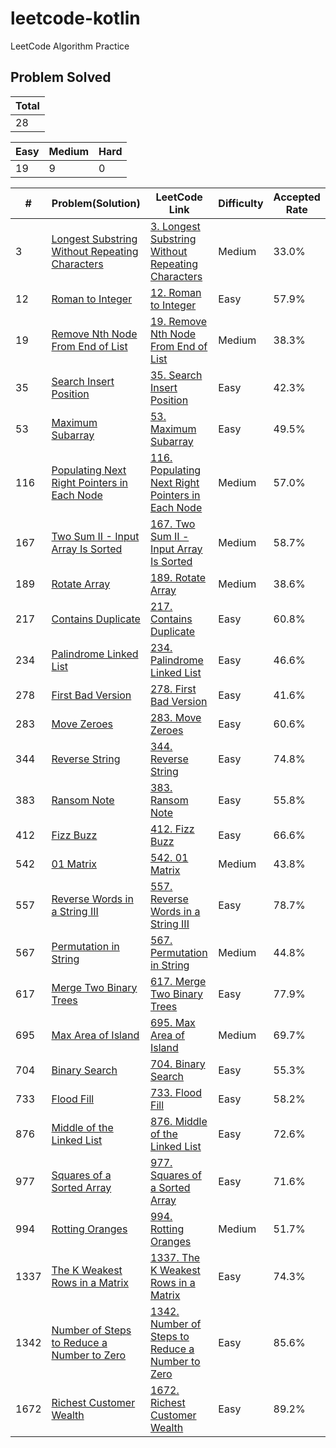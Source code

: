 # leetcode-kotlin
LeetCode Algorithm Practice

## Problem Solved
Total |
------------- |
28 |

Easy | Medium | Hard
------------- | ------------- | -------------
19 | 9 | 0

\# | Problem(Solution) | LeetCode Link | Difficulty | Accepted Rate
------------- | ------------- | ------------- | ------------- | -------------
3 | [Longest Substring Without Repeating Characters](src/main/kotlin/solution/Sol_3_longest_substring_without_repeating_characters.kt) | [3. Longest Substring Without Repeating Characters](https://leetcode.com/problems/longest-substring-without-repeating-characters) | Medium | 33.0%
12 | [Roman to Integer](src/main/kotlin/solution/Sol_12_roman_to_integer.kt) | [12. Roman to Integer](https://leetcode.com/problems/roman-to-integer) | Easy | 57.9%
19 | [Remove Nth Node From End of List](src/main/kotlin/solution/Sol_19_remove_nth_node_from_end_of_list.kt) | [19. Remove Nth Node From End of List](https://leetcode.com/problems/remove-nth-node-from-end-of-list) | Medium | 38.3%
35 | [Search Insert Position](src/main/kotlin/solution/Sol_35_search_insert_position.kt) | [35. Search Insert Position](https://leetcode.com/problems/search-insert-position) | Easy | 42.3%
53 | [Maximum Subarray](src/main/kotlin/solution/Sol_53_maximum_subarray.kt) | [53. Maximum Subarray](https://leetcode.com/problems/maximum-subarray) | Easy | 49.5%
116 | [Populating Next Right Pointers in Each Node](src/main/kotlin/solution/Sol_116_populating_next_right_pointers_in_each_node.kt) | [116. Populating Next Right Pointers in Each Node](https://leetcode.com/problems/populating-next-right-pointers-in-each-node) | Medium | 57.0%
167 | [Two Sum II - Input Array Is Sorted](src/main/kotlin/solution/Sol_167_two_sum_ii_input_array_is_sorted.kt) | [167. Two Sum II - Input Array Is Sorted](https://leetcode.com/problems/two-sum-ii-input-array-is-sorted) | Medium | 58.7%
189 | [Rotate Array](src/main/kotlin/solution/Sol_189_rotate_array.kt) | [189. Rotate Array](https://leetcode.com/problems/rotate-array) | Medium | 38.6%
217 | [Contains Duplicate](src/main/kotlin/solution/Sol_217_contains_duplicate.kt) | [217. Contains Duplicate](https://leetcode.com/problems/contains-duplicate) | Easy | 60.8%
234 | [Palindrome Linked List](src/main/kotlin/solution/Sol_234_palindrome_linked_list.kt) | [234. Palindrome Linked List](https://leetcode.com/problems/palindrome-linked-list) | Easy | 46.6%
278 | [First Bad Version](src/main/kotlin/solution/Sol_278_first_bad_version.kt) | [278. First Bad Version](https://leetcode.com/problems/first-bad-version) | Easy | 41.6%
283 | [Move Zeroes](src/main/kotlin/solution/Sol_283_move_zeroes.kt) | [283. Move Zeroes](https://leetcode.com/problems/move-zeroes) | Easy | 60.6%
344 | [Reverse String](src/main/kotlin/solution/Sol_344_reverse_string.kt) | [344. Reverse String](https://leetcode.com/problems/reverse-string) | Easy | 74.8%
383 | [Ransom Note](src/main/kotlin/solution/Sol_383_ransom_note.kt) | [383. Ransom Note](https://leetcode.com/problems/ransom-note) | Easy | 55.8%
412 | [Fizz Buzz](src/main/kotlin/solution/Sol_412_fizz_buzz.kt) | [412. Fizz Buzz](https://leetcode.com/problems/fizz-buzz) | Easy | 66.6%
542 | [01 Matrix](src/main/kotlin/solution/Sol_542_01_matrix.kt) | [542. 01 Matrix](https://leetcode.com/problems/01-matrix) | Medium | 43.8%
557 | [Reverse Words in a String III](src/main/kotlin/solution/Sol_557_reverse_words_in_a_string_iii.kt) | [557. Reverse Words in a String III](https://leetcode.com/problems/reverse-words-in-a-string-iii) | Easy | 78.7%
567 | [Permutation in String](src/main/kotlin/solution/Sol_567_permutation_in_string.kt) | [567. Permutation in String](https://leetcode.com/problems/permutation-in-string) | Medium | 44.8%
617 | [Merge Two Binary Trees](src/main/kotlin/solution/Sol_617_merge_two_binary_trees.kt) | [617. Merge Two Binary Trees](https://leetcode.com/problems/merge-two-binary-trees) | Easy | 77.9%
695 | [Max Area of Island](src/main/kotlin/solution/Sol_695_max_area_of_island.kt) | [695. Max Area of Island](https://leetcode.com/problems/max-area-of-island) | Medium | 69.7%
704 | [Binary Search](src/main/kotlin/solution/Sol_704_binary_search.kt) | [704. Binary Search](https://leetcode.com/problems/binary-search) | Easy | 55.3%
733 | [Flood Fill](src/main/kotlin/solution/Sol_733_flood_fill.kt) | [733. Flood Fill](https://leetcode.com/problems/flood-fill) | Easy | 58.2%
876 | [Middle of the Linked List](src/main/kotlin/solution/Sol_876_middle_of_the_linked_list.kt) | [876. Middle of the Linked List](https://leetcode.com/problems/middle-of-the-linked-list) | Easy | 72.6%
977 | [Squares of a Sorted Array](src/main/kotlin/solution/Sol_977_squares_of_a_sorted_array.kt) | [977. Squares of a Sorted Array](https://leetcode.com/problems/squares-of-a-sorted-array) | Easy | 71.6%
994 | [Rotting Oranges](src/main/kotlin/solution/Sol_994_rotting_oranges.kt) | [994. Rotting Oranges](https://leetcode.com/problems/rotting-oranges) | Medium | 51.7%
1337 | [The K Weakest Rows in a Matrix](src/main/kotlin/solution/Sol_1337_the_k_weakest_rows_in_a_matrix.kt) | [1337. The K Weakest Rows in a Matrix](https://leetcode.com/problems/the-k-weakest-rows-in-a-matrix) | Easy | 74.3%
1342 | [Number of Steps to Reduce a Number to Zero](src/main/kotlin/solution/Sol_1342_number_of_steps_to_reduce_a_number_to_zero.kt) | [1342. Number of Steps to Reduce a Number to Zero](https://leetcode.com/problems/number-of-steps-to-reduce-a-number-to-zero) | Easy | 85.6%
1672 | [Richest Customer Wealth](src/main/kotlin/solution/Sol_1672_richest_customer_wealth.kt) | [1672. Richest Customer Wealth](https://leetcode.com/problems/richest-customer-wealth) | Easy | 89.2%
